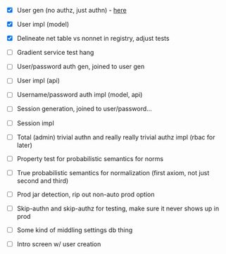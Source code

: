 - [x] User gen (no authz, just authn) - [here](https://cheatsheetseries.owasp.org/cheatsheets/Authentication_Cheat_Sheet.html)
- [x] User impl (model)
- [x] Delineate net table vs nonnet in registry, adjust tests
- [ ] Gradient service test hang

- [ ] User/password auth gen, joined to user gen
- [ ] User impl (api)
- [ ] Username/password auth impl (model, api)
- [ ] Session generation, joined to user/password...
- [ ] Session impl
- [ ] Total (admin) trivial authn and really really trivial authz impl (rbac for later)

- [ ] Property test for probabilistic semantics for norms
- [ ] True probabilistic semantics for normalization (first axiom, not just second and third)

- [ ] Prod jar detection, rip out non-auto prod option
- [ ] Skip-authn and skip-authz for testing, make sure it never shows up in prod
- [ ] Some kind of middling settings db thing
- [ ] Intro screen w/ user creation
